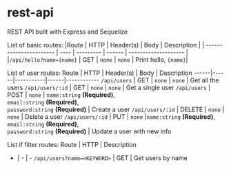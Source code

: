 # rest-api
REST API built with Express and Sequelize

List of basic routes:
|Route                    | HTTP | Header(s) | Body   | Description          |
| ----------------------- | ---- | --------- | ------ | -------------------- |
|`/api/hello?name={name}` | GET  | `none`    | `none` | Print hello, `{name}`|

List of user routes:
Route | HTTP | Header(s) | Body | Description
------|------|-----------|------|------------
`/api/users` | GET | `none` | `none` | Get all the users
`/api/users/:id` | GET | `none` | `none` | Get a single user
`/api/users` | POST | `none` | `name:string` __(Required)__,<br>`email:string` __(Required)__,<br>`password:string` __(Required)__ | Create a user
`/api/users/:id` | DELETE | `none` | `none` | Delete a user
`/api/users/:id` | PUT | `none` |`name:string` __(Required)__,<br>`email:string` __(Required)__,<br>`password:string` __(Required)__ | Update a user with new info

List if filter routes:
Route | HTTP | Description
- | - | -
`/api/users?name=<KEYWORD>` | GET | Get users by name